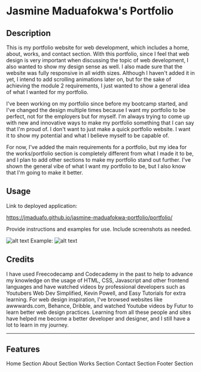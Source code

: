 # Jasmine Maduafokwa's Portfolio

## Description

This is my portfolio website for web development, which includes a home, about, works, and contact section. With this portfolio, since I feel that web design is very important when discussing the topic of web development, I also wanted to show my design sense as well. I also made sure that the website was fully responsive in all width sizes. Although I haven't added it in yet, I intend to add scrolling animations later on, but for the sake of achieving the module 2 requirements, I just wanted to show a general idea of what I wanted for my portfolio.

I've been working on my portfolio since before my bootcamp started, and I've changed the design multiple times because I want my portfolio to be perfect, not for the employers but for myself. I'm always trying to come up with new and innovative ways to make my portfolio something that I can say that I'm proud of. I don't want to just make a quick portfolio website. I want it to show my potential and what I believe myself to be capable of. 

For now, I've added the main requirements for a portfolio, but my idea for the works/portfolio section is completely different from what I made it to be, and I plan to add other sections to make my portfolio stand out further. I've shown the general vibe of what I want my portfolio to be, but I also know that I'm going to make it better.

## Usage

Link to deployed application:

https://jmaduafo.github.io/jasmine-maduafokwa-portfolio/portfolio/

Provide instructions and examples for use. Include screenshots as needed.


![alt text](assets/images/screenshot.png.)
Example: 
![alt text](Develop/assets/images/horiseon-module1-screenshot-2.png.)

## Credits

I have used Freecodecamp and Codecademy in the past to help to advance my knowledge on the usage of HTML, CSS, Javascript and other frontend languages and have watched videos by professional developers such as Youtubers Web Dev Simplified, Kevin Powell, and Easy Tutorials for extra learning. For web design inspiration, I've browsed websites like awwwards.com, Behance, Dribble, and watched Youtube videos by Futur to learn better web design practices. Learning from all these people and sites have helped me become a better developer and designer, and I still have a lot to learn in my journey. 

---


## Features

Home Section
About Section
Works Section
Contact Section
Footer Section




